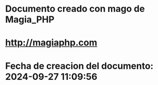 # 
# Documento creado con mago de Magia_PHP 
# http://magiaphp.com 
# Fecha de creacion del documento: 2024-09-27 11:09:56 
